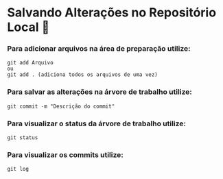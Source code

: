# Salvando Alterações no Repositório Local 📝

### Para adicionar arquivos na área de preparação utilize:
    
    git add Arquivo
    ou
    git add . (adiciona todos os arquivos de uma vez)
    
### Para salvar as alterações na árvore de trabalho utilize:

    git commit -m "Descrição do commit"
    
### Para visualizar o status da árvore de trabalho utilize:

    git status

### Para visualizar os commits utilize:

    git log 
